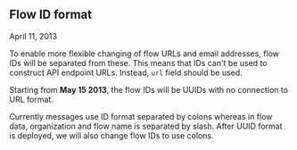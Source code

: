 ## Flow ID format
April 11, 2013

To enable more flexible changing of flow URLs and email addresses, flow IDs will be separated from these. This means that IDs can't be used to construct API endpoint URLs. Instead, `url` field should be used.

Starting from **May 15 2013**, the flow IDs will be UUIDs with no connection to URL format.

Currently messages use ID format separated by colons whereas in flow data, organization and flow name is separated by slash. After UUID format is deployed, we will also change flow IDs to use colons.
